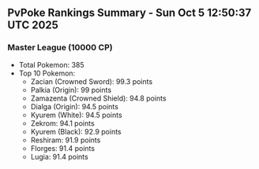 ## PvPoke Rankings Summary - Sun Oct  5 12:50:37 UTC 2025

### Master League (10000 CP)
- Total Pokemon: 385
- Top 10 Pokemon:
  - Zacian (Crowned Sword): 99.3 points
  - Palkia (Origin): 99 points
  - Zamazenta (Crowned Shield): 94.8 points
  - Dialga (Origin): 94.5 points
  - Kyurem (White): 94.5 points
  - Zekrom: 94.1 points
  - Kyurem (Black): 92.9 points
  - Reshiram: 91.9 points
  - Florges: 91.4 points
  - Lugia: 91.4 points

